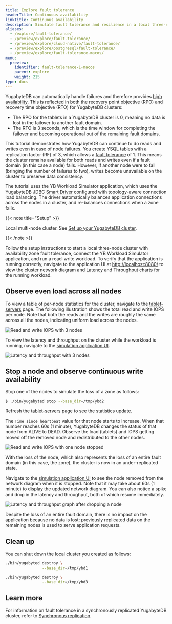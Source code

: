 ```yaml
---
title: Explore fault tolerance
headerTitle: Continuous availability
linkTitle: Continuous availability
description: Simulate fault tolerance and resilience in a local three-node YugabyteDB database cluster.
aliases:
  - /explore/fault-tolerance/
  - /preview/explore/fault-tolerance/
  - /preview/explore/cloud-native/fault-tolerance/
  - /preview/explore/postgresql/fault-tolerance/
  - /preview/explore/fault-tolerance-macos/
menu:
  preview:
    identifier: fault-tolerance-1-macos
    parent: explore
    weight: 215
type: docs
---
```


YugabyteDB can automatically handle failures and therefore provides [high availability](../../../architecture/core-functions/high-availability/). This is reflected in both the recovery point objective (RPO) and recovery time objective (RTO) for YugabyteDB clusters:

- The RPO for the tablets in a YugabyteDB cluster is 0, meaning no data is lost in the failover to another fault domain.
- The RTO is 3 seconds, which is the time window for completing the failover and becoming operational out of the remaining fault domains.

This tutorial demonstrates how YugabyteDB can continue to do reads and writes even in case of node failures. You create YSQL tables with a replication factor (RF) of 3, which allows a [fault tolerance](../../../architecture/docdb-replication/replication/#fault-tolerance) of 1. This means the cluster remains available for both reads and writes even if a fault domain (in this case a node) fails. However, if another node were to fail (bringing the number of failures to two), writes become unavailable on the cluster to preserve data consistency.

The tutorial uses the YB Workload Simulator application, which uses the YugabyteDB JDBC [Smart Driver](../../../drivers-orms/smart-drivers/) configured with topology-aware connection load balancing. The driver automatically balances application connections across the nodes in a cluster, and re-balances connections when a zone fails.

{{< note title="Setup" >}}

Local multi-node cluster. See [Set up your YugabyteDB cluster](../../../explore/#set-up-your-yugabytedb-cluster).

{{< /note >}}

Follow the setup instructions to start a local three-node cluster with availability zone fault tolerance, connect the YB Workload Simulator application, and run a read-write workload. To verify that the application is running correctly, navigate to the application UI at <http://localhost:8080/> to view the cluster network diagram and Latency and Throughput charts for the running workload.

## Observe even load across all nodes

To view a table of per-node statistics for the cluster, navigate to the [tablet-servers](http://127.0.0.1:7000/tablet-servers) page. The following illustration shows the total read and write IOPS per node. Note that both the reads and the writes are roughly the same across all the nodes, indicating uniform load across the nodes.

![Read and write IOPS with 3 nodes](/images/ce/fault-tolerance-evenly-distributed.png)

To view the latency and throughput on the cluster while the workload is running, navigate to the [simulation application UI](http://127.0.0.1:8000/).

![Latency and throughput with 3 nodes](/images/ce/fault-tolerance-latency-throughput.png)

## Stop a node and observe continuous write availability

Stop one of the nodes to simulate the loss of a zone as follows:

```sh
$ ./bin/yugabyted stop --base_dir=/tmp/ybd2
```

Refresh the [tablet-servers](http://127.0.0.1:7000/tablet-servers) page to see the statistics update.

The `Time since heartbeat` value for that node starts to increase. When that number reaches 60s (1 minute), YugabyteDB changes the status of that node from ALIVE to DEAD. Observe the load (tablets) and IOPS getting moved off the removed node and redistributed to the other nodes.

![Read and write IOPS with one node stopped](/images/ce/fault-tolerance-dead-node.png)

With the loss of the node, which also represents the loss of an entire fault domain (in this case, the zone), the cluster is now in an under-replicated state.

Navigate to the [simulation application UI](http://127.0.0.1:8000/) to see the node removed from the network diagram when it is stopped. Note that it may take about 60s (1 minute) to display the updated network diagram. You can also notice a spike and drop in the latency and throughput, both of which resume immediately.

![Latency and throughput graph after dropping a node](/images/ce/fault-tolerance-latency-stoppednode.png)

Despite the loss of an entire fault domain, there is no impact on the application because no data is lost; previously replicated data on the remaining nodes is used to serve application requests.

## Clean up

You can shut down the local cluster you created as follows:

```sh
./bin/yugabyted destroy \
                --base_dir=/tmp/ybd1

./bin/yugabyted destroy \
                --base_dir=/tmp/ybd3
```

## Learn more

For information on fault tolerance in a synchronously replicated YugabyteDB cluster, refer to [Synchronous replication](../../../architecture/docdb-replication/replication/).